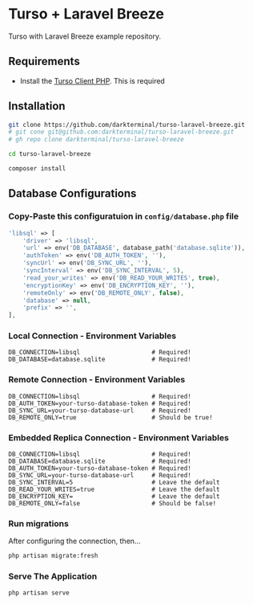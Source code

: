 # Turso + Laravel Breeze

Turso with Laravel Breeze example repository.

## Requirements

-   Install the [Turso Client PHP](https://github.com/tursodatabase/turso-client-php). This is required

## Installation

```sh
git clone https://github.com/darkterminal/turso-laravel-breeze.git
# git cone git@github.com:darkterminal/turso-laravel-breeze.git
# gh repo clone darkterminal/turso-laravel-breeze

cd turso-laravel-breeze

composer install
```

## Database Configurations

### Copy-Paste this configuratuion in `config/database.php` file

```php
'libsql' => [
    'driver' => 'libsql',
    'url' => env('DB_DATABASE', database_path('database.sqlite')),
    'authToken' => env('DB_AUTH_TOKEN', ''),
    'syncUrl' => env('DB_SYNC_URL', ''),
    'syncInterval' => env('DB_SYNC_INTERVAL', 5),
    'read_your_writes' => env('DB_READ_YOUR_WRITES', true),
    'encryptionKey' => env('DB_ENCRYPTION_KEY', ''),
    'remoteOnly' => env('DB_REMOTE_ONLY', false),
    'database' => null,
    'prefix' => '',
],
```

### Local Connection - Environment Variables

```
DB_CONNECTION=libsql                    # Required!
DB_DATABASE=database.sqlite             # Required!
```

### Remote Connection - Environment Variables

```
DB_CONNECTION=libsql                    # Required!
DB_AUTH_TOKEN=your-turso-database-token # Required!
DB_SYNC_URL=your-turso-database-url     # Required!
DB_REMOTE_ONLY=true                     # Should be true!
```

### Embedded Replica Connection - Environment Variables

```
DB_CONNECTION=libsql                    # Required!
DB_DATABASE=database.sqlite             # Required!
DB_AUTH_TOKEN=your-turso-database-token # Required!
DB_SYNC_URL=your-turso-database-url     # Required!
DB_SYNC_INTERVAL=5                      # Leave the default
DB_READ_YOUR_WRITES=true                # Leave the default
DB_ENCRYPTION_KEY=                      # Leave the default
DB_REMOTE_ONLY=false                    # Should be false!
```

### Run migrations

After configuring the connection, then...

```sh
php artisan migrate:fresh
```

### Serve The Application

```sh
php artisan serve
```

